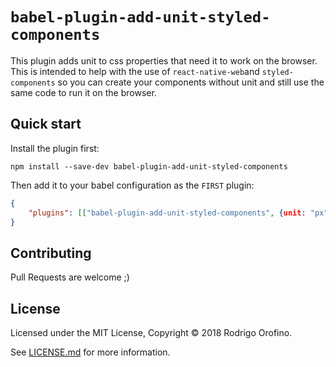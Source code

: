 # `babel-plugin-add-unit-styled-components`

This plugin adds unit to css properties that need it to work on the browser. This is intended to help with the use of `react-native-web`and `styled-components` so you can create your components without unit and still use the same code to run it on the browser.

## Quick start

Install the plugin first:

```
npm install --save-dev babel-plugin-add-unit-styled-components
```

Then add it to your babel configuration as the `FIRST` plugin:

```JSON
{
	"plugins": [["babel-plugin-add-unit-styled-components", {unit: "px"}]]
}
```

## Contributing

Pull Requests are welcome ;)

## License

Licensed under the MIT License, Copyright © 2018 Rodrigo Orofino.

See [LICENSE.md](./LICENSE.md) for more information.